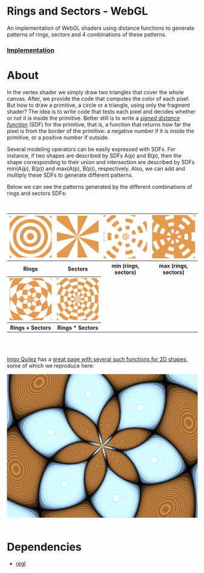 # Rings and Sectors - WebGL

An implementation of WebGL shaders using distance functions to generate patterns of rings, sectors and 4 combinations of these patterns.

### [Implementation](https://pedroravaglia.github.io/Rings-and-Sectors-WebGL/Rings_Sectors.html)

# About

In the vertex shader we simply draw two triangles that cover the whole canvas. After, we provide the code that computes the color of each pixel. But how to draw a primitive, a circle or a triangle, using only the fragment shader? The idea is to write code that tests each pixel and decides whether or not it is inside the primitive. Better still is to write a [*signed distance function*](https://en.wikipedia.org/wiki/Signed_distance_function#:~:text=In%20mathematics%20and%20its%20applications,whether%20x%20is%20in%20%CE%A9.) (SDF) for the primitive, that is, a function that returns how far the pixel is from the border of the primitive: a negative number if it is inside the primitive, or a positive number if outside.

Several modeling operators can be easily expressed with SDFs. For instance, if two shapes are described by SDFs A(p) and B(p), then the shape corresponding to their union and intersection are described by SDFs min(A(p), B(p)) and max(A(p), B(p)), respectively. Also, we can add and multiply these SDFs to generate different patterns.

Below we can see the patterns generated by the different combinations of rings and sectors SDFs:

<br>

<table>
  <tr>
    <th><img src="images/rings.png" alt width=200></th>
    <th><img src="images/sectors.png" alt width=200></th>
    <th><img src="images/min.png" alt width=200></th>
    <th><img src="images/max.png" alt width=200></th>
  </tr>
  <tr>
    <th>Rings</th>
    <th>Sectors</th>
    <th>min (rings, sectors)</th>
    <th>max (rings, sectors)</th>
  </tr>
  <tr>
    <th><img src="images/add.png" alt width=200></th>
    <th><img src="images/times.png" alt width=200></th>
  </tr>
  <tr>
    <th>Rings + Sectors</th>
    <th>Rings * Sectors</th>
  </tr>
</table>

<br>
<br>

[Inigo Quilez](https://iquilezles.org/index.html) has a [great page with several such functions for 2D shapes](https://www.iquilezles.org/www/articles/distfunctions2d/distfunctions2d.htm), some of which we reproduce here:

<img src="images/iq.png">

<br>
<br>

# Dependencies

* [regl](https://github.com/regl-project/regl)
